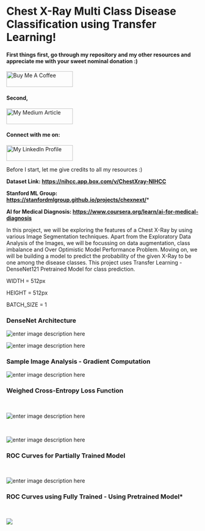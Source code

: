 # Chest X-Ray Multi Class Disease Classification using Transfer Learning!
#### First things first, go through my repository and my other resources and appreciate me with your sweet nominal donation :)

<a href="https://www.buymeacoffee.com/therealnavzz" target="_blank"><img src="https://miro.medium.com/max/250/1*_2U75b7qjGfxk8AN6UO0FA.png" alt="Buy Me A Coffee" height="41" width="174"></a><br/>

#### Second,

<a href="https://therealnavzz.medium.com/chest-x-ray-based-multi-class-disease-classification-using-densenet121-transfer-learning-approach-985d734924fa" target="_blank"><img src="https://miro.medium.com/max/8976/1*Ra88BZ-CSTovFS2ZSURBgg.png" alt="My Medium Article" height="41" width="174"></a><br/>

#### Connect with me on:
<a href="https://www.linkedin.com/in/navz/" target="_blank"><img src="https://encrypted-tbn0.gstatic.com/images?q=tbn:ANd9GcS5BVNv--geO9Pok2S_1X6Fyz_I81rbIo55Dw&usqp=CAU" alt="My LinkedIn Profile" height="41" width="174"></a><br/>

Before I start, let me give credits to all my resources :)

**Dataset Link: https://nihcc.app.box.com/v/ChestXray-NIHCC**

**Stanford ML Group: https://stanfordmlgroup.github.io/projects/chexnext/***

**AI for Medical Diagnosis: https://www.coursera.org/learn/ai-for-medical-diagnosis**

In this project, we will be exploring the features of a Chest X-Ray by using various Image Segmentation techniques. Apart from the Exploratory Data Analysis of the Images, we will be focussing on data augmentation, class imbalance and Over Optimistic Model Performance Problem. Moving on, we will be building a model to predict the probability of the given X-Ray to be one among the disease classes. This project uses Transfer Learning - DenseNet121 Pretrained Model for class prediction. 

WIDTH = 512px

HEIGHT = 512px

BATCH_SIZE = 1

### **DenseNet Architecture**

![enter image description here](https://miro.medium.com/max/875/1*04TJTANujOsauo3foe0zbw.jpeg)

![enter image description here](https://miro.medium.com/max/875/1*SSn5H14SKhhaZZ5XYWN3Cg.jpeg)

### **Sample Image Analysis - Gradient Computation**

![enter image description here](https://miro.medium.com/max/875/1*UZEHcLbDoZjksvVRmwSveA.png)

### **Weighed Cross-Entropy Loss Function**
<br/>

![enter image description here](https://miro.medium.com/max/875/1*sLx6K5AIJIOPbEpUf7xU9g.png)

<br/>

![enter image description here](https://miro.medium.com/max/875/1*dpGb-Shqj3097ecn7oGx9w.png)
<br/>

### **ROC Curves for Partially Trained Model**
<br/>

![enter image description here](https://miro.medium.com/max/769/1*s1at0mD1PIE0g8zrtFTT2g.png)


### **ROC Curves using Fully Trained - Using Pretrained Model***

<br/>

![](https://miro.medium.com/max/761/1*bWsojruo2m1s9tj8hzttrg.png)
